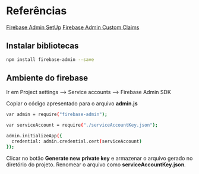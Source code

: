 # Referências

[Firebase Admin SetUp](https://firebase.google.com/docs/admin/setup)
[Firebase Admin Custom Claims](https://firebase.google.com/docs/auth/admin/custom-claims)

## Instalar bibliotecas

```bash
npm install firebase-admin --save
```

## Ambiente do firebase

Ir em Project settings --> Service accounts --> Firebase Admin SDK

Copiar o código apresentado para o arquivo **admin.js**
```bash
var admin = require("firebase-admin");

var serviceAccount = require("./serviceAccountKey.json");

admin.initializeApp({
  credential: admin.credential.cert(serviceAccount)
});

```

Clicar no botão **Generate new private key** e armazenar o arquivo gerado no diretório do projeto.
Renomear o arquivo como **serviceAccountKey.json**.